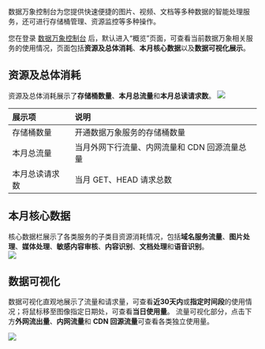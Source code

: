 数据万象控制台为您提供快速便捷的图片、视频、文档等多种数据的智能处理服务，还可进行存储桶管理、资源监控等多种操作。

您在登录 [数据万象控制台](https://console.cloud.tencent.com/ci) 后，默认进入“概览”页面，可查看当前数据万象相关服务的使用情况，页面包括**资源及总体消耗**、**本月核心数据**以及**数据可视化展示**。

## 资源及总体消耗

资源及总体消耗展示了**存储桶数量**、**本月总流量**和**本月总读请求数**。
![](https://main.qcloudimg.com/raw/71dc7ca2c42d13c141853be129c68111.png)

| 展示项         | 说明                                          |
| :------------- | :-------------------------------------------- |
| 存储桶数量     | 开通数据万象服务的存储桶数量                  |
| 本月总流量     | 当月外网下行流量、内网流量和 CDN 回源流量总量 |
| 本月总读请求数 | 当月 GET、HEAD 请求总数                       |


## 本月核心数据

核心数据栏展示了各类服务的子类目资源消耗情况，包括**域名服务流量**、**图片处理**、**媒体处理**、**敏感内容审核**、**内容识别**、**文档处理**和**语音识别**。  
![](https://main.qcloudimg.com/raw/50cdb18e8b63ed98334d9d7a51fadb8e.png)



## 数据可视化

数据可视化直观地展示了流量和请求量，可查看**近30天内**或**指定时间段**的使用情况；将鼠标移至图像指定日期处，可查看**当日使用量**。
流量可视化部分，点击下方**外网流出量**、**内网流量**和 **CDN 回源流量**可查看各类独立使用量。

![](https://main.qcloudimg.com/raw/87cc2771f26aebd3392583c2ce066970.png)



